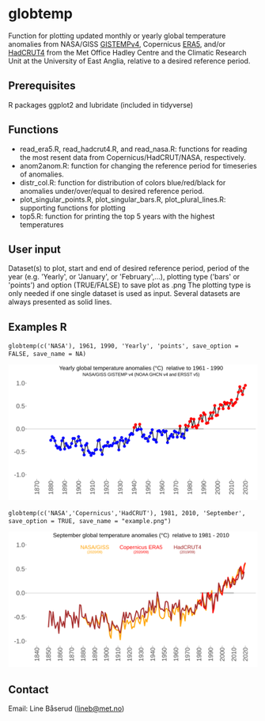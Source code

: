# globtemp
Function for plotting updated monthly or yearly global temperature anomalies from NASA/GISS [GISTEMPv4](https://data.giss.nasa.gov/gistemp), Copernicus [ERA5](https://climate.copernicus.eu/climate-bulletins), and/or [HadCRUT4](https://www.metoffice.gov.uk/hadobs/hadcrut4) from the Met Office Hadley Centre and the Climatic Research Unit at the University of East Anglia, relative to a desired reference period.

## Prerequisites
R packages ggplot2 and lubridate (included in tidyverse)

## Functions
* read_era5.R, read_hadcrut4.R, and read_nasa.R: functions for reading the most resent data from Copernicus/HadCRUT/NASA, respectively.
* anom2anom.R: function for changing the reference period for timeseries of anomalies.
* distr_col.R: function for distribution of colors blue/red/black for anomalies under/over/equal to desired reference period.
* plot_singular_points.R, plot_singular_bars.R, plot_plural_lines.R: supporting functions for plotting
* top5.R: function for printing the top 5 years with the highest temperatures

## User input
Dataset(s) to plot, start and end of desired reference period, period of the year (e.g. 'Yearly', or 'January', or 'February',...), plotting type ('bars' or 'points') and option (TRUE/FALSE) to save plot as .png
The plotting type is only needed if one single dataset is used as input. Several datasets are always presented as solid lines.

## Examples R
```
globtemp(c('NASA'), 1961, 1990, 'Yearly', 'points', save_option = FALSE, save_name = NA)
```
![test](figs/example_yearly.png)

```
globtemp(c('NASA','Copernicus','HadCRUT'), 1981, 2010, 'September', save_option = TRUE, save_name = "example.png")
```
![test](figs/example_sept2.png)

## Contact

Email: Line Båserud (lineb@met.no)
